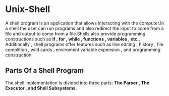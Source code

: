 # Unix-Shell
A shell program is an application that allows interacting with the computer.In a shell the user can run programs and also redirect the input to come from a file and output to come from a file.Shells also provide programming constructions such as **if , for , while , functions , variables , etc.**. Additionally , shell programs offer features such as line editing , history , file complition , wild cards , enviroment variable expension , and programming construction.
## Parts Of a Shell Program
The shell implementation is divided into three parts: **The Parser , The Executor  , and   Shell Subsystems**.
